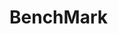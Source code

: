# BenchMark
<!-- 100 / 100 Boooooooooooooooooooooooooooooooooooooooooooooooooooooooooooooooooooooooooooooooooooooooooooooooooooooooooooooooooooooooooooooooooooooooooooooooooooooooooooooooooooooooooooooooooooooooooooooooo! 100.00 %

Summary:
  Total:    1.4619 secs.
  Slowest:  0.4581 secs.
  Fastest:  0.0610 secs.
  Average:  0.1423 secs.
  Requests/sec: 68.4065
  Total Data Received:  214100 bytes.
  Response Size per Request:    2141 bytes.

Status code distribution:
  [200] 100 responses

Response time histogram:
  0.061 [1] |∎
  0.101 [30]    |∎∎∎∎∎∎∎∎∎∎∎∎∎∎∎∎∎∎∎∎∎∎∎∎∎∎∎∎∎∎∎∎∎∎∎
  0.140 [34]    |∎∎∎∎∎∎∎∎∎∎∎∎∎∎∎∎∎∎∎∎∎∎∎∎∎∎∎∎∎∎∎∎∎∎∎∎∎∎∎∎
  0.180 [13]    |∎∎∎∎∎∎∎∎∎∎∎∎∎∎∎
  0.220 [9] |∎∎∎∎∎∎∎∎∎∎
  0.260 [4] |∎∎∎∎
  0.299 [6] |∎∎∎∎∎∎∎
  0.339 [1] |∎
  0.379 [0] |
  0.418 [0] |
  0.458 [2] |∎∎

Latency distribution:
  10% in 0.0838 secs.
  25% in 0.0963 secs.
  50% in 0.1177 secs.
  75% in 0.1551 secs.
  90% in 0.2563 secs.
  95% in 0.2818 secs.
  99% in 0.4581 secs. -->